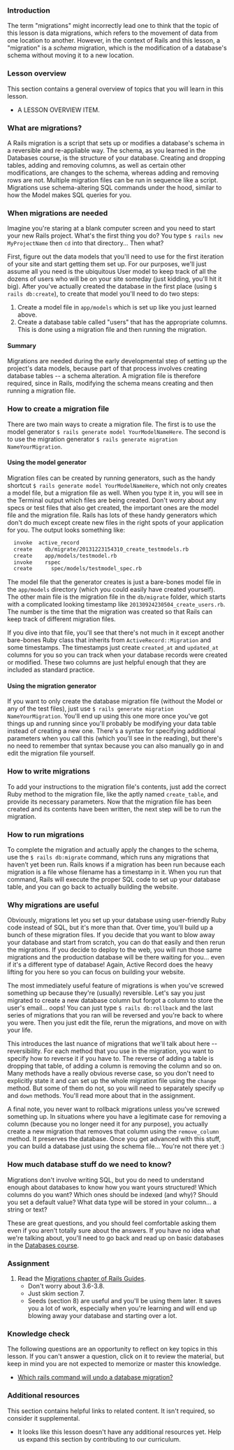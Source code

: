 ### Introduction

The term "migrations" might incorrectly lead one to think that the topic of this lesson is data migrations, which refers to the movement of data from one location to another. However, in the context of Rails and this lesson, a "migration" is a *schema* migration, which is the modification of a database's schema without moving it to a new location.

### Lesson overview

This section contains a general overview of topics that you will learn in this lesson.

- A LESSON OVERVIEW ITEM.

### What are migrations?

A Rails migration is a script that sets up or modifies a database's schema in a reversible and re-appliable way. The schema, as you learned in the Databases course, is the structure of your database. Creating and dropping tables, adding and removing columns, as well as certain other modifications, are changes to the schema, whereas adding and removing rows are not. Multiple migration files can be run in sequence like a script. Migrations use schema-altering SQL commands under the hood, similar to how the Model makes SQL queries for you.

### When migrations are needed

Imagine you're staring at a blank computer screen and you need to start your new Rails project. What's the first thing you do? You type `$ rails new MyProjectName` then `cd` into that directory... Then what?

First, figure out the data models that you'll need to use for the first iteration of your site and start getting them set up. For our purposes, we'll just assume all you need is the ubiquitous User model to keep track of all the dozens of users who will be on your site someday (just kidding, you'll hit it big). After you've actually created the database in the first place (using `$ rails db:create`), to create that model you'll need to do two steps:

1. Create a model file in `app/models` which is set up like you just learned above.
1. Create a database table called "users" that has the appropriate columns. This is done using a migration file and then running the migration.

#### Summary

Migrations are needed during the early developmental step of setting up the project's data models, because part of that process involves creating database tables -- a schema alteration. A migration file is therefore required, since in Rails, modifying the schema means creating and then running a migration file.

### How to create a migration file

There are two main ways to create a migration file. The first is to use the model generator `$ rails generate model YourModelNameHere`. The second is to use the migration generator `$ rails generate migration NameYourMigration`.

#### Using the model generator

Migration files can be created by running generators, such as the handy shortcut `$ rails generate model YourModelNameHere`, which not only creates a model file, but a migration file as well. When you type it in, you will see in the Terminal output which files are being created. Don't worry about any specs or test files that also get created, the important ones are the model file and the migration file. Rails has lots of these handy generators which don't do much except create new files in the right spots of your application for you. The output looks something like:

```bash
  invoke  active_record
  create    db/migrate/20131223154310_create_testmodels.rb
  create    app/models/testmodel.rb
  invoke    rspec
  create      spec/models/testmodel_spec.rb
```

The model file that the generator creates is just a bare-bones model file in the `app/models` directory (which you could easily have created yourself). The other main file is the migration file in the `db/migrate` folder, which starts with a complicated looking timestamp like `20130924230504_create_users.rb`. The number is the time that the migration was created so that Rails can keep track of different migration files.

If you dive into that file, you'll see that there's not much in it except another bare-bones Ruby class that inherits from `ActiveRecord::Migration` and some timestamps. The timestamps just create `created_at` and `updated_at` columns for you so you can track when your database records were created or modified. These two columns are just helpful enough that they are included as standard practice.

#### Using the migration generator

If you want to only create the database migration file (without the Model or any of the test files), just use `$ rails generate migration NameYourMigration`. You'll end up using this one more once you've got things up and running since you'll probably be modifying your data table instead of creating a new one. There's a syntax for specifying additional parameters when you call this (which you'll see in the reading), but there's no need to remember that syntax because you can also manually go in and edit the migration file yourself.

### How to write migrations

To add your instructions to the migration file's contents, just add the correct Ruby method to the migration file, like the aptly named `create_table`, and provide its necessary parameters. Now that the migration file has been created and its contents have been written, the next step will be to run the migration.

### How to run migrations

To complete the migration and actually apply the changes to the schema, use the `$ rails db:migrate` command, which runs any migrations that haven’t yet been run. Rails knows if a migration has been run because each migration is a file whose filename has a timestamp in it. When you run that command, Rails will execute the proper SQL code to set up your database table, and you can go back to actually building the website.

### Why migrations are useful

Obviously, migrations let you set up your database using user-friendly Ruby code instead of SQL, but it's more than that. Over time, you'll build up a bunch of these migration files. If you decide that you want to blow away your database and start from scratch, you can do that easily and then rerun the migrations. If you decide to deploy to the web, you will run those same migrations and the production database will be there waiting for you... even if it's a different type of database! Again, Active Record does the heavy lifting for you here so you can focus on building your website.

The most immediately useful feature of migrations is when you've screwed something up because they're (usually) reversible. <span id='rollback-knowledge-check'>Let's say you just migrated to create a new database column but forgot a column to store the user's email... oops! You can just type `$ rails db:rollback` and the last series of migrations that you ran will be reversed and you're back to where you were.</span> Then you just edit the file, rerun the migrations, and move on with your life.

This introduces the last nuance of migrations that we'll talk about here -- reversibility. For each method that you use in the migration, you want to specify how to reverse it if you have to. The reverse of adding a table is dropping that table, of adding a column is removing the column and so on. Many methods have a really obvious reverse case, so you don't need to explicitly state it and can set up the whole migration file using the `change` method. But some of them do not, so you will need to separately specify `up` and `down` methods. You'll read more about that in the assignment.

A final note, you never want to rollback migrations unless you've screwed something up. In situations where you have a legitimate case for removing a column (because you no longer need it for any purpose), you actually create a new migration that removes that column using the `remove_column` method. It preserves the database. Once you get advanced with this stuff, you can build a database just using the schema file... You're not there yet :)

### How much database stuff do we need to know?

Migrations don't involve writing SQL, but you do need to understand enough about databases to know how you want yours structured! Which columns do you want? Which ones should be indexed (and why)? Should you set a default value? What data type will be stored in your column... a string or text?

These are great questions, and you should feel comfortable asking them even if you aren't totally sure about the answers. If you have no idea what we're talking about, you'll need to go back and read up on basic databases in the [Databases course](/paths/full-stack-ruby-on-rails/courses/databases).

### Assignment

<div class="lesson-content__panel" markdown="1">

1. Read the [Migrations chapter of Rails Guides](http://guides.rubyonrails.org/active_record_migrations.html).
    - Don't worry about 3.6-3.8.
    - Just skim section 7.
    - Seeds (section 8) are useful and you'll be using them later.  It saves you a lot of work, especially when you're learning and will end up blowing away your database and starting over a lot.

</div>

### Knowledge check

The following questions are an opportunity to reflect on key topics in this lesson. If you can't answer a question, click on it to review the material, but keep in mind you are not expected to memorize or master this knowledge.

- [Which rails command will undo a database migration?](#rollback-knowledge-check)

### Additional resources

This section contains helpful links to related content. It isn't required, so consider it supplemental.

- It looks like this lesson doesn't have any additional resources yet. Help us expand this section by contributing to our curriculum.
